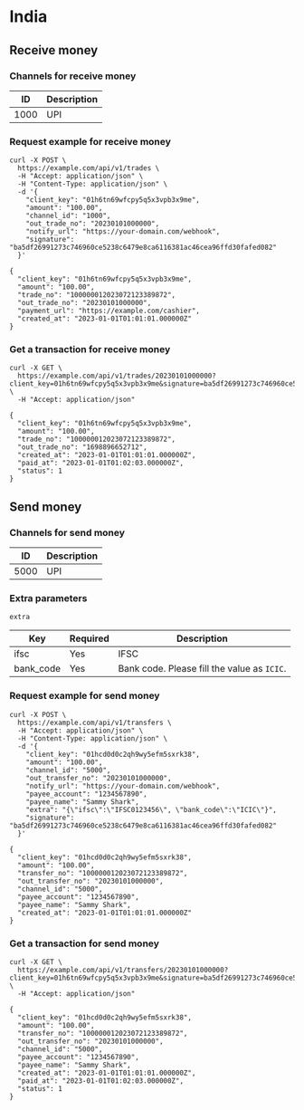 # India

## Receive money

### Channels for receive money

| ID   | Description |
| ---- | ----------- |
| 1000 | UPI         |

### Request example for receive money

```shell{8}
curl -X POST \
  https://example.com/api/v1/trades \
  -H "Accept: application/json" \
  -H "Content-Type: application/json" \
  -d '{
    "client_key": "01h6tn69wfcpy5q5x3vpb3x9me",
    "amount": "100.00",
    "channel_id": "1000",
    "out_trade_no": "20230101000000",
    "notify_url": "https://your-domain.com/webhook",
    "signature": "ba5df26991273c746960ce5238c6479e8ca6116381ac46cea96ffd30fafed082"
  }'
```

```json{4,6}
{
  "client_key": "01h6tn69wfcpy5q5x3vpb3x9me",
  "amount": "100.00",
  "trade_no": "100000012023072123389872",
  "out_trade_no": "20230101000000",
  "payment_url": "https://example.com/cashier",
  "created_at": "2023-01-01T01:01:01.000000Z"
}
```

### Get a transaction for receive money

```shell
curl -X GET \
  https://example.com/api/v1/trades/20230101000000?client_key=01h6tn69wfcpy5q5x3vpb3x9me&signature=ba5df26991273c746960ce5238c6479e8ca6116381ac46cea96ffd30fafed082 \
  -H "Accept: application/json"
```

```json{8}
{
  "client_key": "01h6tn69wfcpy5q5x3vpb3x9me",
  "amount": "100.00",
  "trade_no": "100000012023072123389872",
  "out_trade_no": "1698896652712",
  "created_at": "2023-01-01T01:01:01.000000Z",
  "paid_at": "2023-01-01T01:02:03.000000Z",
  "status": 1
}
```

## Send money

### Channels for send money

| ID   | Description |
| ---- | ----------- |
| 5000 | UPI         |

### Extra parameters <Badge type="warning" text="extra" vertical="top" />

`extra`

| Key       | Required | Description                                 |
| --------- | -------- | ------------------------------------------- |
| ifsc      | Yes      | IFSC                                        |
| bank_code | Yes      | Bank code. Please fill the value as `ICIC`. |

### Request example for send money

```shell{8,13}
curl -X POST \
  https://example.com/api/v1/transfers \
  -H "Accept: application/json" \
  -H "Content-Type: application/json" \
  -d '{
    "client_key": "01hcd0d0c2qh9wy5efm5sxrk38",
    "amount": "100.00",
    "channel_id": "5000",
    "out_transfer_no": "20230101000000",
    "notify_url": "https://your-domain.com/webhook",
    "payee_account": "1234567890",
    "payee_name": "Sammy Shark",
    "extra": "{\"ifsc\":\"IFSC0123456\", \"bank_code\":\"ICIC\"}",
    "signature": "ba5df26991273c746960ce5238c6479e8ca6116381ac46cea96ffd30fafed082"
  }'
```

```json{4}
{
  "client_key": "01hcd0d0c2qh9wy5efm5sxrk38",
  "amount": "100.00",
  "transfer_no": "100000012023072123389872",
  "out_transfer_no": "20230101000000",
  "channel_id": "5000",
  "payee_account": "1234567890",
  "payee_name": "Sammy Shark",
  "created_at": "2023-01-01T01:01:01.000000Z"
}
```

### Get a transaction for send money

```shell
curl -X GET \
  https://example.com/api/v1/transfers/20230101000000?client_key=01h6tn69wfcpy5q5x3vpb3x9me&signature=ba5df26991273c746960ce5238c6479e8ca6116381ac46cea96ffd30fafed082 \
  -H "Accept: application/json"
```

```json{11}
{
  "client_key": "01hcd0d0c2qh9wy5efm5sxrk38",
  "amount": "100.00",
  "transfer_no": "100000012023072123389872",
  "out_transfer_no": "20230101000000",
  "channel_id": "5000",
  "payee_account": "1234567890",
  "payee_name": "Sammy Shark",
  "created_at": "2023-01-01T01:01:01.000000Z",
  "paid_at": "2023-01-01T01:02:03.000000Z",
  "status": 1
}
```
